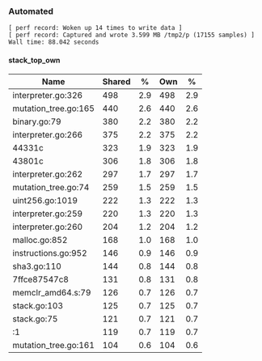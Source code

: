 ### Automated

```
[ perf record: Woken up 14 times to write data ]
[ perf record: Captured and wrote 3.599 MB /tmp2/p (17155 samples) ]
Wall time: 88.042 seconds
```

#### stack_top_own

Name                                             | Shared |   %   | Own |   %
-------------------------------------------------|--------|-------|-----|------
interpreter.go:326                               |    498 |   2.9 | 498 |   2.9
mutation_tree.go:165                             |    440 |   2.6 | 440 |   2.6
binary.go:79                                     |    380 |   2.2 | 380 |   2.2
interpreter.go:266                               |    375 |   2.2 | 375 |   2.2
44331c                                           |    323 |   1.9 | 323 |   1.9
43801c                                           |    306 |   1.8 | 306 |   1.8
interpreter.go:262                               |    297 |   1.7 | 297 |   1.7
mutation_tree.go:74                              |    259 |   1.5 | 259 |   1.5
uint256.go:1019                                  |    222 |   1.3 | 222 |   1.3
interpreter.go:259                               |    220 |   1.3 | 220 |   1.3
interpreter.go:260                               |    204 |   1.2 | 204 |   1.2
malloc.go:852                                    |    168 |   1.0 | 168 |   1.0
instructions.go:952                              |    146 |   0.9 | 146 |   0.9
sha3.go:110                                      |    144 |   0.8 | 144 |   0.8
7ffce87547c8                                     |    131 |   0.8 | 131 |   0.8
memclr_amd64.s:79                                |    126 |   0.7 | 126 |   0.7
stack.go:103                                     |    125 |   0.7 | 125 |   0.7
stack.go:75                                      |    121 |   0.7 | 121 |   0.7
<autogenerated>:1                                |    119 |   0.7 | 119 |   0.7
mutation_tree.go:161                             |    104 |   0.6 | 104 |   0.6
